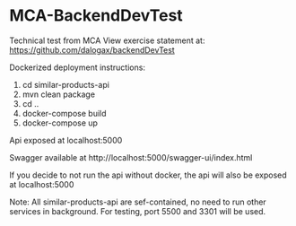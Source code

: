 # MCA-BackendDevTest
Technical test from MCA
View exercise statement at: https://github.com/dalogax/backendDevTest

Dockerized deployment instructions:
1. cd similar-products-api
2. mvn clean package
3. cd ..
4. docker-compose build
5. docker-compose up

Api exposed at localhost:5000

Swagger available at http://localhost:5000/swagger-ui/index.html

If you decide to not run the api without docker, the api will also be exposed at localhost:5000

Note:
All similar-products-api are sef-contained, no need to run other services in background.
For testing, port 5500 and 3301 will be used.

